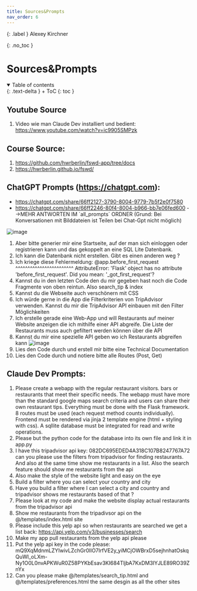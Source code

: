 ```yaml
---
title: Sources&Prompts
nav_order: 6
---
```


{: .label }
Alexey Kirchner

{: .no_toc }


# Sources&Prompts


<details open markdown="block">
{: .text-delta }
<summary>Table of contents</summary>
+ ToC
{: toc }
</details>

## Youtube Source

1. Video wie man Claude Dev installiert und bedient:
https://www.youtube.com/watch?v=ic9905SMPzk

## Course Source:
1. https://github.com/hwrberlin/fswd-app/tree/docs
2. https://hwrberlin.github.io/fswd/
   
## ChatGPT Prompts (https://chatgpt.com):
- https://chatgpt.com/share/66ff2127-3790-8004-9779-7b5f2e0f7580
- https://chatgpt.com/share/66ff2246-80f4-8004-b966-bb7e06fed600
-->MEHR ANTWORTEN IM ´all_prompts´ ORDNER (Grund: Bei Konversationen mit Bilddateien ist Teilen bei Chat-Gpt nicht möglich)
  
![image](https://github.com/user-attachments/assets/9960f3a8-b301-428f-9bbc-685d9180ea76)
1. Aber bitte generier mir eine Startseite, auf der man sich einloggen oder registrieren kann und das gekoppelt an eine SQL Lite Datenbank.
2. Ich kann die Datenbank nicht erstellen. Gibt es einen anderen weg ?
3. Ich kriege diese Fehlermeldung: @app.before_first_request ^^^^^^^^^^^^^^^^^^^^^^^^ AttributeError: 'Flask' object has no attribute 'before_first_request'. Did you mean: '_got_first_request'?
4. Kannst du in den letzten Code den du mir gegeben hast noch die Code Fragmente von oben reintun. Also search_tip & index
5. Kannst du die Webseite auch verschönern mit CSS
6. Ich würde gerne in die App die Filterkriterien von TripAdvisor verwenden. Kannst du mir die TripAdvisor API einbauen mit den Filter Möglichkeiten
7. Ich erstelle gerade eine Web-App und will Restaurants auf meiner Website anzeigen die ich mithilfe einer API abgreife. Die Liste der Restaurants muss auch gefiltert werden können über die API
8. Kannst du mir eine spezielle API geben wo ich Restaurants abgreifen kann
![image](https://github.com/user-attachments/assets/f023d366-6e4a-4057-bd5a-da08685d1605)
9. Lies den Code durch und erstell mir bitte eine Technical Documentation
10. Lies den Code durch und notiere bitte alle Routes (Post, Get)

## Claude Dev Prompts:

1. Please create a webapp with the regular restaurant visitors. bars or restaurants that meet their specific needs. The webapp must have more than the standard google maps search criteria and users can share their own restaurant tips. Everything must be done with the Flask framework. 8 routes must be used (each request method counts individually). Frontend must be rendered via jinja 2 template engine (html + styling with css). A sqllite database must be integrated for read and write operations.
2. Please but the python code for the database into its own file and link it in app.py
3. I have this tripadvisor api key: 082DC695EDED4A318C107B8247767A72 can you please use the filters from tripadvisor for finding restaurants. And also at the same time show me restaurants in a list. Also the search feature should show me restaurants from the api
4. Also make the style of the website light and easy on the eye
5. Build a filter where you can select your country and city
6. Have you build a filter where I can select a city and country and tripadvisor shows me restaurants based of that ?
7. Please look at my code and make the website display actual restaurants from the tripadvisor api
8. Show me restaurants from the tripadivsor api on the @/templates/index.html site
9. Please include this yelp api so when restaurants are searched we get a list back: https://api.yelp.com/v3/businesses/search
10. Make my app pull restaurants from the yelp api please
11. Put the yelp api key in the code please: mQ9XqMdnmLZYIwivLZchGr0lIO7IrfVE2y_yiMCjOWBrxD5sejhnhatOskqQuWl_oLXm-Ny1O0L0nvAPKWuR0Z58PYKbEsav3KI684TljbA7KxDM3IYJLE89RO39ZnYx
12. Can you please make @/templates/search_tip.html and @/templates/preferences.html the same desgin as all the other sites
